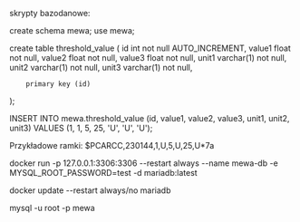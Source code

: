 skrypty bazodanowe:

create schema mewa;
use mewa;

create table threshold_value
(
    id int not null AUTO_INCREMENT,
    value1 float not null,
    value2 float not null,
    value3 float not null,
    unit1 varchar(1) not null,
    unit2 varchar(1) not null,
    unit3 varchar(1) not null,

        primary key (id)
);

INSERT INTO mewa.threshold_value (id, value1, value2, value3, unit1, unit2, unit3) VALUES (1, 1, 5, 25, 'U', 'U', 'U');


Przykładowe ramki:
$PCARCC,230144,1,U,5,U,25,U*7a



docker run -p 127.0.0.1:3306:3306 --restart always  --name mewa-db -e MYSQL_ROOT_PASSWORD=test -d mariadb:latest

docker update --restart always/no mariadb


mysql -u root -p mewa
